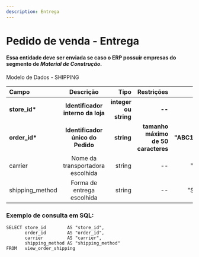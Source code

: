 ```yaml
---
description: Entrega
---
```


# Pedido de venda - Entrega

#### Essa entidade deve ser enviada se caso o ERP possuir empresas do segmento de _Material de Construção._

Modelo de Dados - SHIPPING

| Campo | Descrição | Tipo | Restrições | Exemplo |
| :--- | :---: | ---: | ---: | ---: |
| **store\_id\*** | **Identificador interno da loja** | **integer ou string** | **--** | **1** |
| **order\_id\*** | **Identificador único do Pedido** | **string** | **tamanho máximo de 50 caracteres** | **"ABC1233233"** |
| carrier | Nome da transportadora escolhida | string | -- | "Correios" |
| shipping\_method | Forma de entrega escolhida | string | -- | "Sedex 10" |

### Exemplo de consulta em SQL:

```text
SELECT store_id        AS "store_id", 
       order_id        AS "order_id", 
       carrier         AS "carrier", 
       shipping_method AS "shipping_method" 
FROM   view_order_shipping
```

